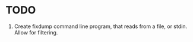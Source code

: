 # TODO

1) Create fixdump command line program, that reads from a file, or stdin.  Allow for filtering.
